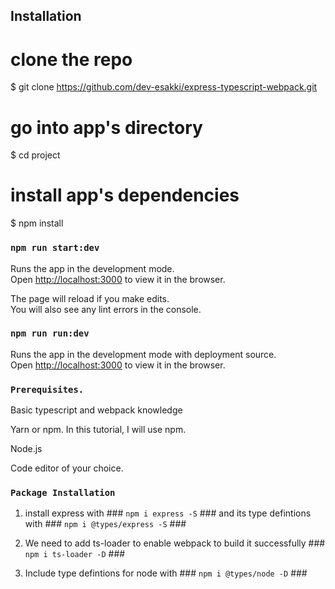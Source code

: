 

## Installation

# clone the repo
$ git clone https://github.com/dev-esakki/express-typescript-webpack.git

# go into app's directory
$ cd project

# install app's dependencies
$ npm install



### `npm run start:dev`

Runs the app in the development mode.<br>
Open [http://localhost:3000](http://localhost:3000) to view it in the browser.

The page will reload if you make edits.<br>
You will also see any lint errors in the console.

### `npm run run:dev`

Runs the app in the development mode with deployment source.<br>
Open [http://localhost:3000](http://localhost:3000) to view it in the browser.


### `Prerequisites.`

Basic typescript and webpack knowledge 

Yarn or npm. In this tutorial, I will use npm.

Node.js

Code editor of your choice.

### `Package Installation`

1. install express with ### `npm i express -S` ### and its type defintions with ### `npm i @types/express -S` ###

2. We need to add ts-loader to enable webpack to build it successfully ### ` npm i ts-loader -D ` ###

3. Include type defintions for node with ### `npm i @types/node -D` ###

